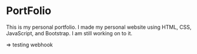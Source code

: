 # PortFolio
This is my personal portfolio. I made my personal website using HTML, CSS, JavaScript, and Bootstrap.
I am still working on to it.

=> testing webhook


